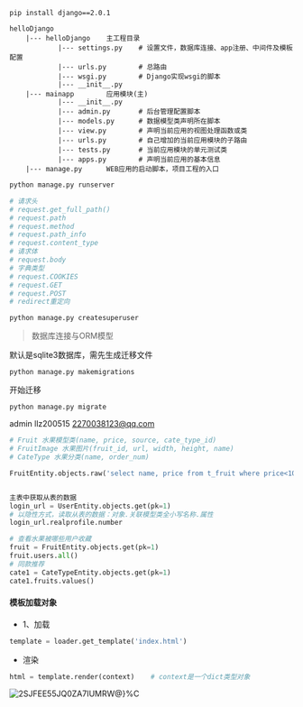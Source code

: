 ```shell script
pip install django==2.0.1
```

```
helloDjango
    |--- helloDjango    主工程目录
            |--- settings.py    # 设置文件，数据库连接、app注册、中间件及模板配置
            |--- urls.py        # 总路由
            |--- wsgi.py        # Django实现wsgi的脚本
            |--- __init__.py    
    |--- mainapp        应用模块(主)
            |--- __init__.py
            |--- admin.py       # 后台管理配置脚本
            |--- models.py      # 数据模型类声明所在脚本
            |--- view.py        # 声明当前应用的视图处理函数或类
            |--- urls.py        # 自己增加的当前应用模块的子路由
            |--- tests.py       # 当前应用模块的单元测试类
            |--- apps.py        # 声明当前应用的基本信息
    |--- manage.py      WEB应用的启动脚本，项目工程的入口
```

```cmd
python manage.py runserver
```

```python
# 请求头
# request.get_full_path()
# request.path
# request.method
# request.path_info
# request.content_type
# 请求体   
# request.body
# 字典类型    
# request.COOKIES
# request.GET
# request.POST
# redirect重定向
```

```shell script
python manage.py createsuperuser
```

> 数据库连接与ORM模型

默认是sqlite3数据库，需先生成迁移文件
```shell script
python manage.py makemigrations

```
开始迁移
```shell script
python manage.py migrate
```

admin
llz200515
2270038123@qq.com

```python
# Fruit 水果模型类(name, price, source, cate_type_id)
# FruitImage 水果图片(fruit_id, url, width, height, name)
# CateType 水果分类(name, order_num)
```

```python
FruitEntity.objects.raw('select name, price from t_fruit where price<10')


主表中获取从表的数据
login_url = UserEntity.objects.get(pk=1)
# 以隐性方式，读取从表的数据：对象.关联模型类全小写名称.属性
login_url.realprofile.number
```
```python
# 查看水果被哪些用户收藏
fruit = FruitEntity.objects.get(pk=1)
fruit.users.all()
# 同款推荐
cate1 = CateTypeEntity.objects.get(pk=1)
cate1.fruits.values()
```

#### 模板加载对象
* 1、加载
```python
template = loader.get_template('index.html')
```

* 渲染
```python
html = template.render(context)    # context是一个dict类型对象
```

![]()![2SJFEE55JQ0ZA7IUMRW@}%C](D:\python\hiDjango\helloDjango\static\images\2SJFEE55JQ0ZA7IUMRW@}%C.png)